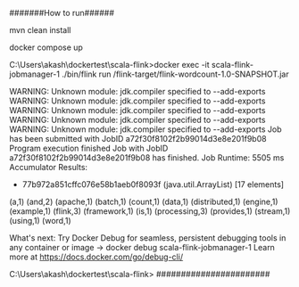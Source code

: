 #######How to run######

mvn clean install

docker compose up

C:\Users\akash\dockertest\scala-flink>docker exec -it scala-flink-jobmanager-1 ./bin/flink run /flink-target/flink-wordcount-1.0-SNAPSHOT.jar

WARNING: Unknown module: jdk.compiler specified to --add-exports
WARNING: Unknown module: jdk.compiler specified to --add-exports
WARNING: Unknown module: jdk.compiler specified to --add-exports
WARNING: Unknown module: jdk.compiler specified to --add-exports
WARNING: Unknown module: jdk.compiler specified to --add-exports
Job has been submitted with JobID a72f30f8102f2b99014d3e8e201f9b08
Program execution finished
Job with JobID a72f30f8102f2b99014d3e8e201f9b08 has finished.
Job Runtime: 5505 ms
Accumulator Results:
- 77b972a851cffc076e58b1aeb0f8093f (java.util.ArrayList) [17 elements]


(a,1)
(and,2)
(apache,1)
(batch,1)
(count,1)
(data,1)
(distributed,1)
(engine,1)
(example,1)
(flink,3)
(framework,1)
(is,1)
(processing,3)
(provides,1)
(stream,1)
(using,1)
(word,1)

What's next:
    Try Docker Debug for seamless, persistent debugging tools in any container or image → docker debug scala-flink-jobmanager-1
    Learn more at https://docs.docker.com/go/debug-cli/

C:\Users\akash\dockertest\scala-flink>
#######################